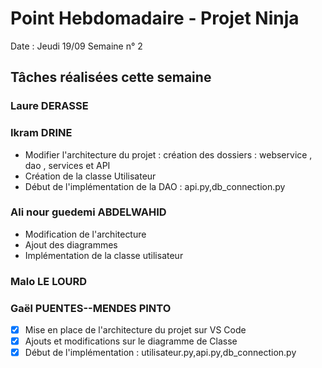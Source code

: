 # Point Hebdomadaire - Projet Ninja

Date : Jeudi 19/09
Semaine n° 2

## Tâches réalisées cette semaine

### Laure DERASSE


### Ikram DRINE
- Modifier l'architecture du projet : création des dossiers : webservice , dao , services et API
- Création de la classe Utilisateur 
- Début de l'implémentation de la DAO : api.py,db_connection.py


### Ali nour guedemi ABDELWAHID
- Modification de l'architecture
- Ajout des diagrammes
- Implémentation de la classe utilisateur


### Malo LE LOURD


### Gaël PUENTES--MENDES PINTO
-[x] Mise en place de l'architecture du projet sur VS Code
-[x] Ajouts et modifications sur le diagramme de Classe
-[x] Début de l'implémentation : utilisateur.py,api.py,db_connection.py
